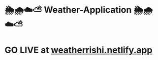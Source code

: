 # 🌦️🌧️☁️⛅ Weather-Application 🌦️🌧️☁️⛅
# GO LIVE at <a href="https://incomparable-kleicha-c67cf4.netlify.app/" target="_blank">weatherrishi.netlify.app</a>

